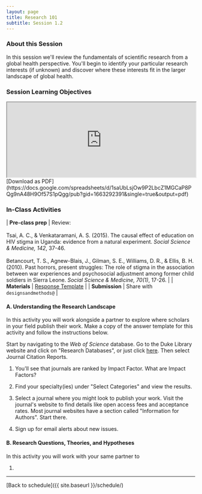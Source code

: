 ```yaml
---
layout: page
title: Research 101 
subtitle: Session 1.2
---
```


### About this Session

In this session we'll review the fundamentals of scientific research from a global health perspective. You'll begin to identify your particular research interests (if unknown) and discover where these interests fit in the larger landscape of global health.

### Session Learning Objectives
<iframe width="100%" height="200" src="https://docs.google.com/spreadsheets/d/1saUbLsjOw9P2LbcZ1MGCaP8PQg9nA48H9Of57S1pQgg/pubhtml?gid=1663292391&amp;single=true&amp;widget=true&amp;headers=false"></iframe>
[Download as PDF](https://docs.google.com/spreadsheets/d/1saUbLsjOw9P2LbcZ1MGCaP8PQg9nA48H9Of57S1pQgg/pub?gid=1663292391&single=true&output=pdf)

### In-Class Activities

| **Pre-class prep** | Review: <br><br> Tsai, A. C., & Venkataramani, A. S. (2015). The causal effect of education on HIV stigma in Uganda: evidence from a natural experiment. *Social Science & Medicine, 142*, 37-46. <br><br> Betancourt, T. S., Agnew-Blais, J., Gilman, S. E., Williams, D. R., & Ellis, B. H. (2010). Past horrors, present struggles: The role of stigma in the association between war experiences and psychosocial adjustment among former child soldiers in Sierra Leone. *Social Science & Medicine, 70(1)*, 17-26. |
| **Materials**       | [Response Template](https://docs.google.com/document/d/1DE4UUd-qBk3Fr6aUL26XMUzeXdRs0IwAxofjVg3XJGE/edit?usp=sharing) |
| **Submission**     | Share with `designsandmethods@` |

#### A. Understanding the Research Landscape

In this activity you will work alongside a partner to explore where scholars in your field publish their work. Make a copy of the answer template for this activity and follow the instructions below.

Start by navigating to the *Web of Science* database. Go to the Duke Library website and click on "Research Databases", or just click [here](http://guides.library.duke.edu/az.php). Then select Journal Citation Reports.

1. You'll see that journals are ranked by Impact Factor. What are Impact Factors?

2. Find your specialty(ies) under "Select Categories" and view the results.

3. Select a journal where you might look to publish your work. Visit the journal's website to find details like open access fees and acceptance rates. Most journal websites have a section called "Information for Authors". Start there.

4. Sign up for email alerts about new issues.

#### B. Research Questions, Theories, and Hypotheses

In this activity you will work with your same partner to  

1. 



* * *

[Back to schedule]({{ site.baseurl }}/schedule/)